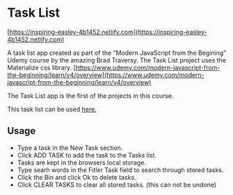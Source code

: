 # Task List

[https://inspiring-easley-4b1452.netlify.com](https://inspiring-easley-4b1452.netlify.com)

A task list app created as part of the "Modern JavaScript from the Begining" Udemy course by the amazing Brad Traversy. The Task List project uses the Materialize css library.
[https://www.udemy.com/modern-javascript-from-the-beginning/learn/v4/overview](https://www.udemy.com/modern-javascript-from-the-beginning/learn/v4/overview)

The Task List app is the first of the projects in this course.

This task list can be used [here.](https://inspiring-easley-4b1452.netlify.com)

## Usage

- Type a task in the New Task section.
- Click ADD TASK to add the task to the Tasks list.
- Tasks are kept in the browsers local storage.
- Type searh words in the Fitler Task field to search through stored tasks.
- Click the Bin and click Ok to delete tasks.
- Click CLEAR TASKS to clear all stored tasks. (this can not be undone)